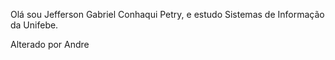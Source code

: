 Olá sou Jefferson Gabriel Conhaqui Petry, e estudo Sistemas de Informação da Unifebe.

Alterado por Andre